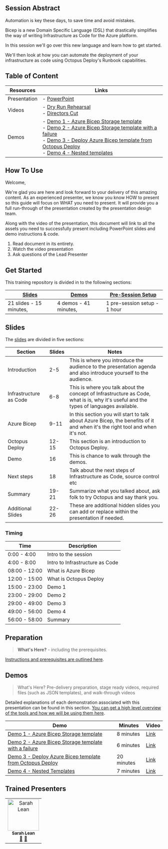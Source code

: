 ## Session Abstract

Automation is key these days, to save time and avoid mistakes.

Bicep is a new Domain Specific Language (DSL) that drastically simplifies the way of writing Infrastructure as Code for the Azure platform.

In this session we'll go over this new language and learn how to get started.

We'll then look at how you can automate the deployment of your infrastructure as code using Octopus Deploy's Runbook capabilities.


## Table of Content

| Resources          | Links                            |
|-------------------|----------------------------------|
| Presentation       | - [PowerPoint](https://github.com/OctopusDeployCommunity/Presentations/blob/main/Azure/AzureBicep/CombineAzureBicepandOctopusDeployv1.pptx) | [Google Slides]()
| Videos            | - [Dry Run Rehearsal](https://communitypresentations.blob.core.windows.net/recordings/azure/azurebicep/bicepoctopus_dryrun_march2022.mp4) <br/>- [Directors Cut](https://communitypresentations.blob.core.windows.net/recordings/azure/azurebicep/bicepoctopus_directorcut_march2022.mp4) <br/> 
| Demos             | - [Demo 1 - Azure Bicep Storage template ](demos/README.md#demo-1---azure-bicep-storage-template) <br/>- [Demo 2 - Azure Bicep Storage template with a failure](demos/README.md#demo-2---azure-bicep-storage-template-with-a-failure) <br/>- [Demo 3 - Deploy Azure Bicep template from Octopus Deploy ](demos/README.md#demo-3---deploy-azure-bicep-template-from-octopus-deploy)<br/>- [Demo 4 - Nested templates ](demos/README.md#demo-4---nested-templates) |

## How To Use

Welcome,

We're glad you are here and look forward to your delivery of this amazing content. As an experienced presenter, we know you know HOW to present so this guide will focus on WHAT you need to present. It will provide you a full run-through of the presentation created by the presentation design team. 

Along with the video of the presentation, this document will link to all the assets you need to successfully present including PowerPoint slides and demo instructions &
code.

1.  Read document in its entirety.
2.  Watch the video presentation
3.  Ask questions of the Lead Presenter


## Get Started

This training repository is divided in to the following sections:

| [Slides](#slides) | [Demos](demos/README.md) | [Pre-Session Setup](presessionsetup/README.md) | 
|-------------------|---------------------------|--------------------------------------
| 21 slides - 15 minutes, | 4 demos - 41 minutes, | 1 pre-session setup - 1 hour



## Slides

The [slides](presentations.md) are divided in five sections:

 Section                    | Slides           | Notes
----------------------------|---------------   |------
Introduction                | 2-5             | This is where you introduce the audience to the presentation agenda and also introduce yourself to the audience. 
Infrastructure as Code          | 6-8            |  This is where you talk about the concept of Infrastructure as Code, what is is, why it's useful and the types of languages available. 
Azure Bicep         | 9-11   | In this section you will start to talk about Azure Bicep, the benefits of it and when it's the right tool and when it's not. 
Octopus Deploy      | 12-15 | This section is an introduction to Octopus Deploy. 
Demo                    | 16     | This is chance to walk through the demos. 
Next steps                    | 18  | Talk about the next steps of Infrastructure as Code, source control etc
Summary                    | 19-21      | Summarize what you talked about, ask folk to try Octopus and say thank you. 
Additional Slides                    | 22-26     |These are additional hidden slides you can add or replace within the presentation if needed. 

### Timing

| Time        | Description 
--------------|-------------
0:00 - 4:00   | Intro to the session
4:00 - 8:00  | Intro to Infrastructure as Code 
08:00 - 12:00 | What is Azure Bicep
12:00 - 15:00 | What is Octopus Deploy 
15:00 - 23:00 | Demo 1
23:00 - 29:00 | Demo 2 
29:00 - 49:00 | Demo 3
49:00 - 56:00 | Demo 4
56:00 - 58:00 | Summary


## Preparation

>**What's Here?**  - including the prerequisites.

[Instructions and prerequisites are outlined here](presessionsetup/README.md). 


## Demos

> What's Here? Pre-delivery preparation, stage ready videos, required files (such as JSON templates), and walk-through videos

Detailed explanations of each demonstration associated with this presentation can be found in this section. [You can get a high level overview of the tools and how we will be using them here](demos/README.md).

| Demo 	                                    | Minutes | Video
--------------------------------------------|---------|-----------------
|  [Demo 1 - Azure Bicep Storage template ](demos/README.md#demo-1---azure-bicep-storage-template)           | 8 minutes       | [Link]()
|  [Demo 2 - Azure Bicep Storage template with a failure](demos/README.md#demo-2---azure-bicep-storage-template-with-a-failure)  | 6 minutes       | [Link]()
|  [Demo 3 - Deploy Azure Bicep template from Octopus Deploy ](demos/README.md#demo-3---deploy-azure-bicep-template-from-octopus-deploy) | 20 minutes      | [Link]()
|  [Demo 4 - Nested Templates](demos/README.md#demo-4---nested-templates)  | 7 minutes       | [Link]()


## Trained Presenters

<!-- ALL-CONTRIBUTORS-LIST:START - Do not remove or modify this section -->

<table>
<tr>
    <td align="center"><a href="https://www.techielass.com/">
        <img src="https://avatars.githubusercontent.com/u/13692824?v=4" width="100px;" alt="Sarah Lean"/><br />
        <sub><b>Sarah Lean</b></sub></a><br />
            <a href="" title="talk">📢</a>
            <a href="" title="Documentation">📖</a> 
    </td>
</tr></table>

<!-- ALL-CONTRIBUTORS-LIST:END -->